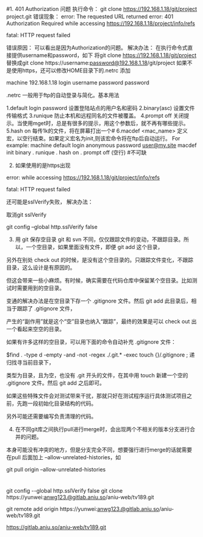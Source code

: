 #1. 401 Authorization 问题
执行命令：
git clone https://192.168.1.18/git/project project.git
错误现象：
error: The requested URL returned error: 401 Authorization Required while accessing https://192.168.1.18/project/info/refs

fatal: HTTP request failed

错误原因：
可以看出是因为Authorization的问题。
解决办法：
在执行命令式直接提供username和password，如下
将git clone https://192.168.1.18/git/project 替换成git clone https://username:password@192.168.1.18/git/project
如果不是使用https，还可以修改HOME目录下的.netrc 添加

machine 192.168.1.18 login username password password

.netrc 一般用于ftp的自动登录与简化。基本用法

1.default login <loginname> password <password>
设置登陆站点的用户名和密码
2.binary(asc)
设置文件传输格式
3.runique
防止本机和远程同名的文件被覆盖。
4.prompt off
关闭提示。当使用mget时，总是有很多的提示，用这个参数后，就不再有哪些提示。
5.hash on
每传1k的文件，将在屏幕打出一个#
6.macdef <mac_name>
定义宏，以空行结束。如果定义宏名为init,则该宏命令将在ftp后自动运行。
For example:
machine default login anonymous password user@my.site
macdef init
binary .
runique .
hash on .
prompt off
(空行)        #不可缺



2. 如果使用的是https出现

error:  while accessing https://192.168.1.18/git/project/info/refs

fatal: HTTP request failed

还可能是sslVerify失败， 解决办法：

取消git sslVerify

git config –global http.sslVerify false

3. 用 git 保存空目录
git 和 svn 不同，仅仅跟踪文件的变动，不跟踪目录。所以，一个空目录，如果里面没有文件，即便 git add 这个目录，

另外在别处 check out 的时候，是没有这个空目录的。只跟踪文件变化，不跟踪目录，这么设计是有原因的。

但这会带来一些小麻烦。有时候，确实需要在代码仓库中保留某个空目录。比如测试时需要用到的空目录。

变通的解决办法是在空目录下存一个 .gitignore 文件。然后 git add 此目录后，相当于跟踪了 .gitignore 文件，

产生的“副作用”就是这个“空”目录也纳入“跟踪”，最终的效果是可以 check out 出一个看起来空空的目录。

如果有许多这样的空目录，可以用下面的命令自动补充 .gitignore 文件：

$find . -type d -empty -and -not -regex ./\.git.* -exec touch {}/.gitignore \; 递归找寻当前目录下，

类型为目录，且为空，也没有 .git 开头的文件，在其中用 touch 新建一个空的 .gitignore 文件。然后 git add 之后即可。

如果这些特殊文件会对测试带来干扰，那就只好在测试程序运行具体测试项目之前，先跑一段初始化目录结构的代码。

另外可能还需要编写负责清理的代码。

4. 在不同git库之间执行pull进行merge时，会出现两个不相关的版本分支进行合并的问题。

本身可能没有冲突的地方，但是分支完全不同，想要强行进行merge的话就需要在pull 后面加上 –allow-unrelated-histories，如

git pull origin –allow-unrelated-histories

#
git config --global http.sslVerify false
git clone https://yunwei:anwg123.@gitlab.aniu.so/aniu-web/tv189.git



git remote add origin https://yunwei:anwg123.@gitlab.aniu.so/aniu-web/tv189.git

https://gitlab.aniu.so/aniu-web/tv189.git
